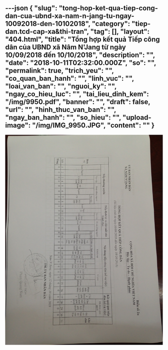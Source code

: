 ---json
{
    "slug": "tong-hop-ket-qua-tiep-cong-dan-cua-ubnd-xa-nam-n-jang-tu-ngay-10092018-den-10102018",
    "category": "tiep-dan.tcd-cap-xa&thi-tran",
    "tag": [],
    "layout": "404.html",
    "title": "Tổng hợp kết quả Tiếp công dân của UBND xã Nâm N'Jang từ ngày 10/09/2018 đến 10/10/2018",
    "description": "",
    "date": "2018-10-11T02:32:00.000Z",
    "so": "",
    "permalink": true,
    "trich_yeu": "",
    "co_quan_ban_hanh": "",
    "linh_vuc": "",
    "loai_van_ban": "",
    "nguoi_ky": "",
    "ngay_co_hieu_luc": "",
    "tai_lieu_dinh_kem": "/img/9950.pdf",
    "banner": "",
    "draft": false,
    "url": "",
    "hinh_thuc_van_ban": "",
    "ngay_ban_hanh": "",
    "so_hieu": "",
    "upload-image": "/img/IMG_9950.JPG",
    "__content__": ""
}
---
<p><img alt="" src="/img/IMG_9950.JPG" /></p>
